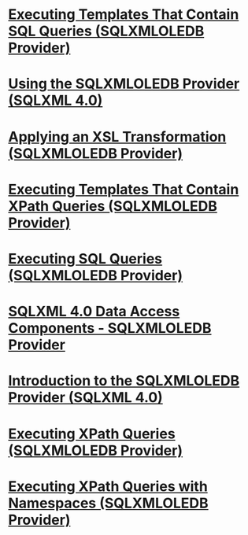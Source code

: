 # [Executing Templates That Contain SQL Queries (SQLXMLOLEDB Provider)](executing-templates-that-contain-sql-queries-sqlxmloledb-provider.md)
# [Using the SQLXMLOLEDB Provider (SQLXML 4.0)](using-the-sqlxmloledb-provider-sqlxml-4.0.md)
# [Applying an XSL Transformation (SQLXMLOLEDB Provider)](applying-an-xsl-transformation-sqlxmloledb-provider.md)
# [Executing Templates That Contain XPath Queries (SQLXMLOLEDB Provider)](executing-templates-that-contain-xpath-queries-sqlxmloledb-provider.md)
# [Executing SQL Queries (SQLXMLOLEDB Provider)](executing-sql-queries-sqlxmloledb-provider.md)
# [SQLXML 4.0 Data Access Components - SQLXMLOLEDB Provider](sqlxml-4.0-data-access-components-sqlxmloledb-provider.md)
# [Introduction to the SQLXMLOLEDB Provider (SQLXML 4.0)](introduction-to-the-sqlxmloledb-provider-sqlxml-4.0.md)
# [Executing XPath Queries (SQLXMLOLEDB Provider)](executing-xpath-queries-sqlxmloledb-provider.md)
# [Executing XPath Queries with Namespaces (SQLXMLOLEDB Provider)](executing-xpath-queries-with-namespaces-sqlxmloledb-provider.md)

